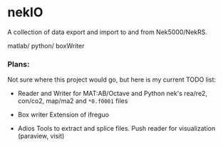 # nekIO

A collection of data export and import to and from Nek5000/NekRS.

matlab/
python/
boxWriter

### Plans:

Not sure where this project would go, but here is my current TODO list:

- Reader and Writer for MAT:AB/Octave and Python
  nek's rea/re2, con/co2, map/ma2 and `*0.f0001` files

- Box writer
  Extension of ifreguo

- Adios
  Tools to extract and splice files.
  Push reader for visualization (paraview, visit)


